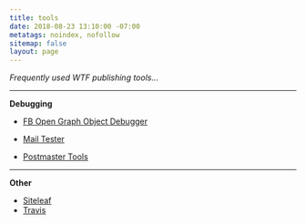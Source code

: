 ```yaml
---
title: tools
date: 2018-08-23 13:10:00 -07:00
metatags: noindex, nofollow
sitemap: false
layout: page
---
```


*Frequently used WTF publishing tools...*

---

**Debugging**

* [FB Open Graph Object Debugger](https://developers.facebook.com/tools/debug/)

* [Mail Tester](https://www.mail-tester.com/)

* [Postmaster Tools](https://postmaster.google.com/)

---

**Other**

* [Siteleaf](https://manage.siteleaf.com/sites/59695a700b88061e218224ce/collections/posts)
* [Travis](https://app.travis-ci.com/github/mkiser/WTFJHT/builds)

